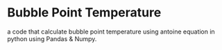 # Bubble Point Temperature 
a code that calculate bubble point temperature using antoine equation in python using Pandas & Numpy.

